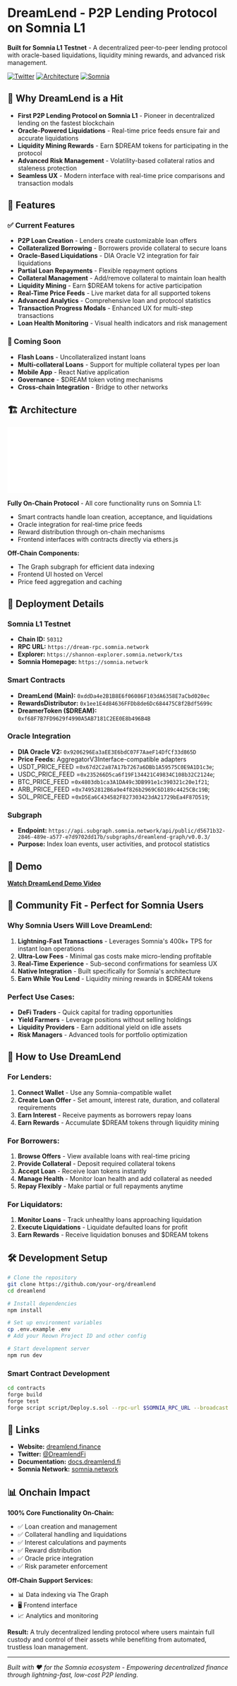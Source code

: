 # DreamLend - P2P Lending Protocol on Somnia L1

**Built for Somnia L1 Testnet** - A decentralized peer-to-peer lending protocol with oracle-based liquidations, liquidity mining rewards, and advanced risk management.

[![Twitter](https://img.shields.io/badge/Twitter-@DreamlendFi-1DA1F2?style=flat&logo=twitter)](https://x.com/DreamlendFi)
[![Architecture](https://img.shields.io/badge/Architecture-Diagram-blue)](#architecture)
[![Somnia](https://img.shields.io/badge/Built%20for-Somnia%20L1-purple)](https://somnia.network)

## 🎯 Why DreamLend is a Hit

- **First P2P Lending Protocol on Somnia L1** - Pioneer in decentralized lending on the fastest blockchain
- **Oracle-Powered Liquidations** - Real-time price feeds ensure fair and accurate liquidations
- **Liquidity Mining Rewards** - Earn $DREAM tokens for participating in the protocol
- **Advanced Risk Management** - Volatility-based collateral ratios and staleness protection
- **Seamless UX** - Modern interface with real-time price comparisons and transaction modals

## 🚀 Features

### ✅ Current Features

- **P2P Loan Creation** - Lenders create customizable loan offers
- **Collateralized Borrowing** - Borrowers provide collateral to secure loans
- **Oracle-Based Liquidations** - DIA Oracle V2 integration for fair liquidations
- **Partial Loan Repayments** - Flexible repayment options
- **Collateral Management** - Add/remove collateral to maintain loan health
- **Liquidity Mining** - Earn $DREAM tokens for active participation
- **Real-Time Price Feeds** - Live market data for all supported tokens
- **Advanced Analytics** - Comprehensive loan and protocol statistics
- **Transaction Progress Modals** - Enhanced UX for multi-step transactions
- **Loan Health Monitoring** - Visual health indicators and risk management

### 🔄 Coming Soon

- **Flash Loans** - Uncollateralized instant loans
- **Multi-collateral Loans** - Support for multiple collateral types per loan
- **Mobile App** - React Native application
- **Governance** - $DREAM token voting mechanisms
- **Cross-chain Integration** - Bridge to other networks

## 🏗️ Architecture

![Architecture Diagram](./DreamLend_Architecture_Diagram.md)

**Fully On-Chain Protocol** - All core functionality runs on Somnia L1:

- Smart contracts handle loan creation, acceptance, and liquidations
- Oracle integration for real-time price feeds
- Reward distribution through on-chain mechanisms
- Frontend interfaces with contracts directly via ethers.js

**Off-Chain Components:**

- The Graph subgraph for efficient data indexing
- Frontend UI hosted on Vercel
- Price feed aggregation and caching

## 📱 Deployment Details

### **Somnia L1 Testnet**

- **Chain ID:** `50312`
- **RPC URL:** `https://dream-rpc.somnia.network`
- **Explorer:** `https://shannon-explorer.somnia.network/txs`
- **Somnia Homepage:** `https://somnia.network`

### **Smart Contracts**

- **DreamLend (Main):** `0xddDa4e2B1B8E6f06086F103dA6358E7aCbd020ec`
- **RewardsDistributor:** `0x1ee1E4d84636FFDb8de6Dc684475C8f2Bdf5699c`
- **DreamerToken ($DREAM):** `0xf68F7B7FD9629f4990A5AB7181C2EE0E8b496B4B`
<!-- - **SomniaConfig:** `0x[Contract Address]` -->

### **Oracle Integration**

- **DIA Oracle V2:** `0x9206296Ea3aEE3E6bdC07F7AaeF14DfCf33d865D`
- **Price Feeds:** AggregatorV3Interface-compatible adapters
- USDT_PRICE_FEED =`0x67d2C2a87A17b7267a6DBb1A59575C0E9A1D1c3e`;
- USDC_PRICE_FEED =`0x235266D5ca6f19F134421C49834C108b32C2124e`;
- BTC_PRICE_FEED =`0x4803db1ca3A1DA49c3DB991e1c390321c20e1f21`;
- ARB_PRICE_FEED =`0x74952812B6a9e4f826b2969C6D189c4425CBc19B`;
- SOL_PRICE_FEED =`0xD5Ea6C434582F827303423dA21729bEa4F87D519`;

### **Subgraph**

- **Endpoint:** `https://api.subgraph.somnia.network/api/public/d5671b32-2846-489e-a577-e7d9702dd17b/subgraphs/dreamlend-graph/v0.0.3/`
- **Purpose:** Index loan events, user activities, and protocol statistics

## 🎥 Demo

[**Watch DreamLend Demo Video**](https://youtube.com/watch?v=YOUR_VIDEO_ID)

## 🌟 Community Fit - Perfect for Somnia Users

### **Why Somnia Users Will Love DreamLend:**

1. **Lightning-Fast Transactions** - Leverages Somnia's 400k+ TPS for instant loan operations
2. **Ultra-Low Fees** - Minimal gas costs make micro-lending profitable
3. **Real-Time Experience** - Sub-second confirmations for seamless UX
4. **Native Integration** - Built specifically for Somnia's architecture
5. **Earn While You Lend** - Liquidity mining rewards in $DREAM tokens

### **Perfect Use Cases:**

- **DeFi Traders** - Quick capital for trading opportunities
- **Yield Farmers** - Leverage positions without selling holdings
- **Liquidity Providers** - Earn additional yield on idle assets
- **Risk Managers** - Advanced tools for portfolio optimization

## 🚀 How to Use DreamLend

### **For Lenders:**

1. **Connect Wallet** - Use any Somnia-compatible wallet
2. **Create Loan Offer** - Set amount, interest rate, duration, and collateral requirements
3. **Earn Interest** - Receive payments as borrowers repay loans
4. **Earn Rewards** - Accumulate $DREAM tokens through liquidity mining

### **For Borrowers:**

1. **Browse Offers** - View available loans with real-time pricing
2. **Provide Collateral** - Deposit required collateral tokens
3. **Accept Loan** - Receive loan tokens instantly
4. **Manage Health** - Monitor loan health and add collateral as needed
5. **Repay Flexibly** - Make partial or full repayments anytime

### **For Liquidators:**

1. **Monitor Loans** - Track unhealthy loans approaching liquidation
2. **Execute Liquidations** - Liquidate defaulted loans for profit
3. **Earn Rewards** - Receive liquidation bonuses and $DREAM tokens

## 🛠️ Development Setup

```bash
# Clone the repository
git clone https://github.com/your-org/dreamlend
cd dreamlend

# Install dependencies
npm install

# Set up environment variables
cp .env.example .env
# Add your Reown Project ID and other config

# Start development server
npm run dev
```

### **Smart Contract Development**

```bash
cd contracts
forge build
forge test
forge script script/Deploy.s.sol --rpc-url $SOMNIA_RPC_URL --broadcast
```

## 🔗 Links

- **Website:** [dreamlend.finance](https://www.dreamlend.finance/)
- **Twitter:** [@DreamlendFi](https://x.com/DreamlendFi)
- **Documentation:** [docs.dreamlend.fi](https://docs.dreamlend.fi)
- **Somnia Network:** [somnia.network](https://somnia.network)

## 📊 Onchain Impact

**100% Core Functionality On-Chain:**

- ✅ Loan creation and management
- ✅ Collateral handling and liquidations
- ✅ Interest calculations and payments
- ✅ Reward distribution
- ✅ Oracle price integration
- ✅ Risk parameter enforcement

**Off-Chain Support Services:**

- 📊 Data indexing via The Graph
- 🖥️ Frontend interface
- 📈 Analytics and monitoring

**Result:** A truly decentralized lending protocol where users maintain full custody and control of their assets while benefiting from automated, trustless loan management.

---

_Built with ❤️ for the Somnia ecosystem - Empowering decentralized finance through lightning-fast, low-cost P2P lending._
